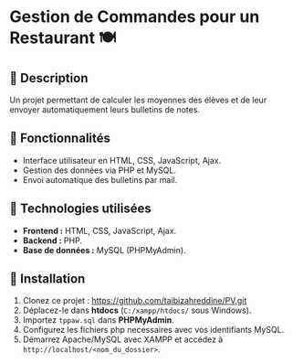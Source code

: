 # Gestion de Commandes pour un Restaurant 🍽️

## 📌 Description
Un projet permettant de calculer les moyennes des élèves et de leur envoyer automatiquement leurs bulletins de notes.

## 🚀 Fonctionnalités
- Interface utilisateur en HTML, CSS, JavaScript, Ajax.
- Gestion des données via PHP et MySQL.
- Envoi automatique des bulletins par mail.

## 🔧 Technologies utilisées
- **Frontend :** HTML, CSS, JavaScript, Ajax.
- **Backend :** PHP.
- **Base de données :** MySQL (PHPMyAdmin).


## 🔧 Installation
1. Clonez ce projet : https://github.com/taibizahreddine/PV.git
2. Déplacez-le dans **htdocs** (`C:/xampp/htdocs/` sous Windows).
3. Importez `tppaw.sql` dans **PHPMyAdmin**.
4. Configurez les fichiers php necessaires avec vos identifiants MySQL.
5. Démarrez Apache/MySQL avec XAMPP et accédez à `http://localhost/<nom_du_dossier>`.
